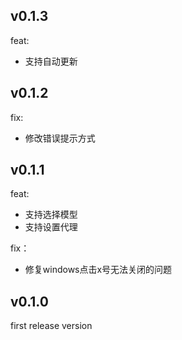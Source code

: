
## v0.1.3

feat:

- 支持自动更新


## v0.1.2

fix:

- 修改错误提示方式

## v0.1.1

feat:

- 支持选择模型
- 支持设置代理

fix：

- 修复windows点击x号无法关闭的问题

## v0.1.0

first release version